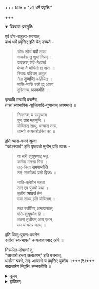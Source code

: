 +++
title = "०२ धर्मे प्रवृत्तिः"

+++
<details open><summary>विश्वास-प्रस्तुतिः</summary>

एवं दोष-बाहुल्य-श्रवणात्  
कथं धर्मे प्रवृत्तिर् इति चेद् उच्यते -

> सोमः शौचं **ददौ** तासां  
गन्धर्वस् तु शुभां गिरम् ।  
पावकस् सर्व-मेध्यत्वं  
मेध्या वै योषितो ह्य् अतः ॥  
स्त्रियः पवित्रम् अतुलं  
नैता **दुष्यन्ति** कर्हिचित् ।  
मासि-मासि रजो ह्य् आसां  
दुरितान्य् **अपकर्षति** ॥

इत्यादि मन्वादि वचनैस्  
तासां स्वाभाविक-शुचित्वादि-गुणानाम् अवगमात् ॥

> निमग्नश् च समुत्थाय  
पुनः **प्राह** महामुनिः ।  
योषितस् साधु, धन्यास् तास्  
ताभ्यो धन्यतरोऽस्ति कः ॥

इति व्यास-वचनं श्रुत्वा  
"कोऽस्यार्थ" इति पृष्टवतो मुनीन् प्रति व्यासः -

> या स्त्री शुश्रूषणाद् भर्तुः  
कर्मणा मनसा गिरा ।  
तद्-धिता **समवाप्नोति**  
तत्-सालोक्यं यतो द्विजाः ॥  
>
> नाति-क्लेशेन महता  
तान् एव पुरुषो यथा ।  
तृतीयं **व्याहृतं** तेन  
मया साध्व् इति योषिताम् ॥  
>
> तथा स्त्रीभिर् अनायासात्  
पति-शुश्रूषयैव हि ।  
ततस् तृतीयम् अप्य् एतन्  
मम धन्यतरं मतम् ॥

इति विष्णु-पुराण-वचनेन  
स्त्रीणां स्व-भावतो धन्यत्वावगमाद् अपि ॥

निरूपित-दोषाणां तु  
"आचारो हन्त्य् अलक्षणम्" इति वचनात्,  
धर्माणां श्रवणे, तद्-आचरणे च प्रवृत्तिर् युक्तैव ।+++(5)+++  
सदाचारेण निवृत्तिः सम्भवतीति ॥
</details>

<details><summary>मूलम्</summary>

एवं दोषबाहुल्यश्रवणात् कथं धर्मे प्रवृत्तिरीति चेदुच्यते -

> सोमः शौचं ददौ तासां गन्धर्वस्तु शुभां गिरम् ।  
पावकस्सर्वमेध्यत्वं मेध्या वै योषितो ह्यतः ॥  
स्त्रियः पवित्रमतुलं नैता दुष्यन्ति कर्हिचित् ।  
मासिमासि रजो ह्यासां दुरितान्यपकर्षति ॥

इत्यादि मन्वादि वचनैस्तासां स्वाभाविकशुचित्वादि गुणानामवगमात् ॥

> निमग्नश्च समुत्थाय पुनः प्राह महामुनिः ।  
योषितस्साधु धन्यास्तास्ताभ्यो धन्यतरोऽस्ति कः ॥

इति व्यासवचनं श्रुत्वा कोऽस्यार्थ इति पृष्टवतो मुनीन् प्रति व्यासः -

> या स्त्री शुश्रूषणाद्भर्तुः कर्मणा मनसा गिरा ।  
तद्धिता समवाप्नोति तत्सालोक्यं यतो द्विजाः ॥  
नातिक्लेशेन महता तानेव पुरुषो यथा ।  
तृतीयं व्याहृतं तेन मया साध्विति योषिताम् ॥  
तथा स्त्रीभिरनायासात्पतिशुश्रूषयैव हि ।  
ततस्तृतीयमप्येतन्मम धन्यतरं मतम् ॥

इति विष्णुपुराणवचनेन स्त्रीणां स्वभावतो धन्यत्वावगमादपि ॥

निरूपितदोषाणां तु आचारो हन्त्यलक्षणमिति वचनात्, धर्माणां श्रवणे तदाचरणे च प्रवृत्तिर्युक्तैव । सदाचारेण निवृत्तिः सम्भवतीति ॥

</details>

<details><summary>द्राविडम्</summary>

इव्विदम् पल तोषमिरुप्पदाल्, अवर्गळुक्कु धर्मत्तिल् प्रव्रुत्ति ऎप्पडि? इदऱ्‌कु समाधानम्: 

> अवर्गळुक्कु सोमन् सुत्तियैयुम्, कन्दर्वन् नल्ल वार्त्तैयैयुम्, अक्नि सर्व सुत्तियैयुम् कॊडुत्तनर्. आगैयाल् स्त्रीगळ् सुत्तैगळ्. स्त्रीगळ् उवमैयट्र सुत्तैगळ्. ऒरुबोदुम् अवर्गळुक्कु असुत्तियिल्लै. प्रदिमादम् रदस्साल् अवर्गळ् पाबम् पोगिऱदु. 

इम्मुदलान मन्वादि वसनङ्गळाल् अवर्गळुक्कु स्वबावमान सुत्ति उण्डॆण्ड्रु पुलप्पडुगिऱदु.

> मुऴुगि मऱुबडियुम् ऎऴुन्दिरुन्दु मुनि सॊल्लुगिऱार्    
स्त्रीगळ् महा पाक्यसालिगळ्. अवरैविड अदिग पाक्यम् पडैत्तवर् यार्? 

ऎण्ड्र व्यास वसनत्तैक् केट्टु, इदऱ्‌कु अर्त्तमॆन्न ऎण्ड्रु केट्कुम् मुनिगळैक् कुऱित्तु व्यासर्: 

> ऎन्द स्त्री कर्मत्तालुम्, वाक्कालुम्, मनदालुम् भर्त्तावुक्कुच् चुच्रूषैयिनाल् अवनुक्कु हिदम् सॆय्गिऱाळो अवळ् अवनुडैय सालोक्यत्तै अडैगिऱाळ्. स्त्रीगळुक्कु मूण्ड्रावदु तडवै सादु ऎण्ड्रु सॊन्नेन्. आगैयाल् स्त्रीगळ् आयासमिण्ड्रि पदि शुश्रूषैयालेये सालोक्यत्तै यडैयलाम्.

इन्द विष्णुबुराण वसनत्ताल् स्वबावमाग तन्यर्गळ् ऎण्ड्रु पुलप्पडुगिऱबडियालुम् अप्पडिये.

मुन् सॊन्न तोषङ्गळोवॆनिल्, आचारम् तोषत्तैप् पोक्कुगिण्ड्रदु ऎण्ड्र वसनत्ताल् सदासरणत्ताल् निव्रुत्ति एऱ्‌पडुगिण्ड्रमैयाल् अवर्गळुक्कु धर्मङ्गळैक् केट्पदिलुम् आसरिप्पदिलुम् प्रव्रुत्ति वरुवदु न्यायमे.

</details>